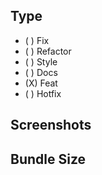 ## Type
- ( ) Fix
- ( ) Refactor
- ( ) Style
- ( ) Docs
- (X) Feat
- ( ) Hotfix

## Screenshots


## Bundle Size




